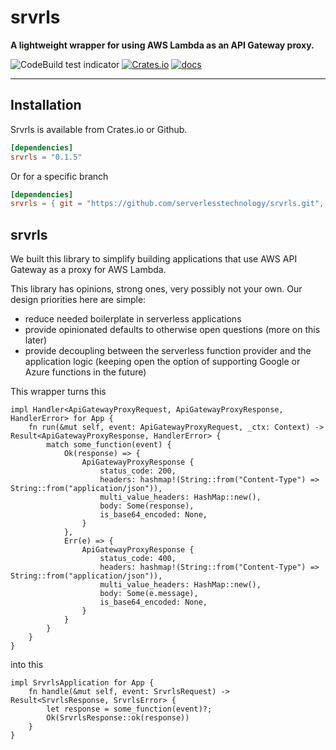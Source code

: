 # srvrls

**A lightweight wrapper for using AWS Lambda as an API Gateway proxy.**

![CodeBuild test indicator](https://codebuild.us-west-2.amazonaws.com/badges?uuid=eyJlbmNyeXB0ZWREYXRhIjoib3o3dlJ5RkJuMEVTckIyR1p1WXAzZkxjVzFQTnZ1QjFMUzZ0OUc2Q1dkQlVhQVU2WjFFTExyQVladmRoc2tSRkozbHFVaHg2ZGhtY2xlN2N1ZFY4cDhjPSIsIml2UGFyYW1ldGVyU3BlYyI6IjdiZUk4RWRZeHpoemZxdEUiLCJtYXRlcmlhbFNldFNlcmlhbCI6MX0%3D&branch=master)
[![Crates.io](https://img.shields.io/crates/v/srvrls)](https://crates.io/crates/srvrls)
[![docs](https://img.shields.io/badge/API-docs-blue.svg)](https://docs.rs/srvrls)

--- 

## Installation

Srvrls is available from Crates.io or Github.

```toml
[dependencies]
srvrls = "0.1.5"
```

Or for a specific branch
```toml
[dependencies]
srvrls = { git = "https://github.com/serverlesstechnology/srvrls.git", branch = "master"}
```

## srvrls

We built this library to simplify building applications that use AWS API Gateway
as a proxy for AWS Lambda.

This library has opinions, strong ones, very possibly not your own.
Our design priorities here are simple:

- reduce needed boilerplate in serverless applications
- provide opinionated defaults to otherwise open questions (more on this later)
- provide decoupling between the serverless function provider and the application logic
(keeping open the option of supporting Google or Azure functions in the future)

This wrapper turns this
    
    impl Handler<ApiGatewayProxyRequest, ApiGatewayProxyResponse, HandlerError> for App {
        fn run(&mut self, event: ApiGatewayProxyRequest, _ctx: Context) -> Result<ApiGatewayProxyResponse, HandlerError> {
            match some_function(event) {
                Ok(response) => {
                    ApiGatewayProxyResponse {
                        status_code: 200,
                        headers: hashmap!(String::from("Content-Type") => String::from("application/json")),
                        multi_value_headers: HashMap::new(),
                        body: Some(response),
                        is_base64_encoded: None,
                    }
                }, 
                Err(e) => {
                    ApiGatewayProxyResponse {
                        status_code: 400,
                        headers: hashmap!(String::from("Content-Type") => String::from("application/json")),
                        multi_value_headers: HashMap::new(),
                        body: Some(e.message),
                        is_base64_encoded: None,
                    }
                }
            }
        }
    }

into this

    impl SrvrlsApplication for App {
        fn handle(&mut self, event: SrvrlsRequest) -> Result<SrvrlsResponse, SrvrlsError> {
            let response = some_function(event)?;
            Ok(SrvrlsResponse::ok(response))
        }
    }
